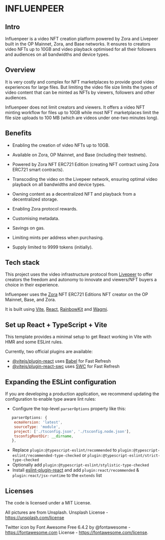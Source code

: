 # INFLUENPEER

## Intro

Influenpeer is a video NFT creation platform powered by Zora and Livepeer built in the OP Mainnet, Zora, and Base networks. It ensures to creators video NFTs up to 10GB and video playback optimised for all their followers and audiences on all bandwidths and device types.

## Overview

It is very costly and complex for NFT marketplaces to provide good video experiences for large files.
But limiting the video file size limits the types of video content that can be minted as NFTs by viewers, followers and other audiences.

Influenpeer does not limit creators and viewers. It offers a video NFT minting workflow for files up to 10GB while most NFT marketplaces limit the file size uploads to 100 MB (which are videos under one-two minutes long).

## Benefits

- Enabling the creation of video NFTs up to 10GB.

- Available on Zora, OP Mainnet, and Base (including their testnets).

- Powered by Zora NFT ERC721 Edition (creating NFT contract using Zora ERC721 smart contracts).

- Transcoding the video on the Livepeer network, ensuring optimal video playback on all bandwidths and device types.

- Owning content as a decentralized NFT and playback from a decentralized storage.

- Enabling Zora protocol rewards.

- Customising metadata.

- Savings on gas.

- Limiting mints per address when purchasing.

- Supply limited to 9999 tokens (initially).

## Tech stack

This project uses the video infrastructure protocol from [Livepeer](https://livepeer.org) to offer creators the freedom and autonomy to innovate and viewers/NFT buyers a choice in their experience.

Influenpeer uses the [Zora](https://zora.co) NFT ERC721 Editions NFT creator on the OP Mainnet, Base, and Zora.

It is built using [Vite](https://vitejs.dev/), [React](https://react.dev/), [RainbowKit](https://www.rainbowkit.com) and [Wagmi](https://wagmi.sh).

## Set up React + TypeScript + Vite

This template provides a minimal setup to get React working in Vite with HMR and some ESLint rules.

Currently, two official plugins are available:

- [@vitejs/plugin-react](https://github.com/vitejs/vite-plugin-react/blob/main/packages/plugin-react/README.md) uses [Babel](https://babeljs.io/) for Fast Refresh
- [@vitejs/plugin-react-swc](https://github.com/vitejs/vite-plugin-react-swc) uses [SWC](https://swc.rs/) for Fast Refresh

## Expanding the ESLint configuration

If you are developing a production application, we recommend updating the configuration to enable type aware lint rules:

- Configure the top-level `parserOptions` property like this:

```js
   parserOptions: {
    ecmaVersion: 'latest',
    sourceType: 'module',
    project: ['./tsconfig.json', './tsconfig.node.json'],
    tsconfigRootDir: __dirname,
   },
```

- Replace `plugin:@typescript-eslint/recommended` to `plugin:@typescript-eslint/recommended-type-checked` or `plugin:@typescript-eslint/strict-type-checked`
- Optionally add `plugin:@typescript-eslint/stylistic-type-checked`
- Install [eslint-plugin-react](https://github.com/jsx-eslint/eslint-plugin-react) and add `plugin:react/recommended` & `plugin:react/jsx-runtime` to the `extends` list

## Licenses

The code is licensed under a MIT License.

All pictures are from Unsplash. Unsplash License - https://unsplash.com/license

Twitter icon by Font Awesome Free 6.4.2 by @fontawesome - https://fontawesome.com
License - https://fontawesome.com/license.

